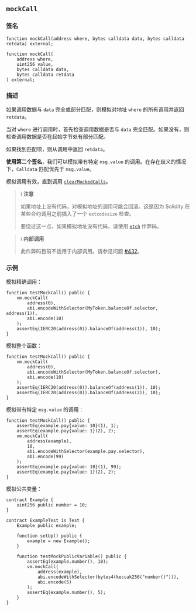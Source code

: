 ## `mockCall`

### 签名

```solidity
function mockCall(address where, bytes calldata data, bytes calldata retdata) external;
```

```solidity
function mockCall(
    address where,
    uint256 value,
    bytes calldata data,
    bytes calldata retdata
) external;
```

### 描述

如果调用数据与 `data` 完全或部分匹配，则模拟对地址 `where` 的所有调用并返回 `retdata`。

当对 `where` 进行调用时，首先检查调用数据是否与 `data` 完全匹配。如果没有，则检查调用数据是否在起始字节处有部分匹配。

如果找到匹配项，则从调用中返回 `retdata`。

**使用第二个签名**，我们可以模拟带有特定 `msg.value` 的调用。在存在歧义的情况下，`Calldata` 匹配优先于 `msg.value`。

模拟调用有效，直到调用 [`clearMockedCalls`](./clear-mocked-calls.md)。

> ℹ️ **注意**
>
> 如果地址上没有代码，对模拟地址的调用可能会回滚。这是因为 Solidity 在某些合约调用之前插入了一个 `extcodesize` 检查。
>
> 要绕过这一点，如果模拟地址没有代码，请使用 [`etch`](./etch.md) 作弊码。

> ℹ️ **内部调用**
>
> 此作弊码目前不适用于内部调用。请参见问题 [#432](https://github.com/foundry-rs/foundry/issues/432)。

### 示例

模拟精确调用：

```solidity
function testMockCall() public {
    vm.mockCall(
        address(0),
        abi.encodeWithSelector(MyToken.balanceOf.selector, address(1)),
        abi.encode(10)
    );
    assertEq(IERC20(address(0)).balanceOf(address(1)), 10);
}
```

模拟整个函数：

```solidity
function testMockCall() public {
    vm.mockCall(
        address(0),
        abi.encodeWithSelector(MyToken.balanceOf.selector),
        abi.encode(10)
    );
    assertEq(IERC20(address(0)).balanceOf(address(1)), 10);
    assertEq(IERC20(address(0)).balanceOf(address(2)), 10);
}
```

模拟带有特定 `msg.value` 的调用：

```solidity
function testMockCall() public {
    assertEq(example.pay{value: 10}(1), 1);
    assertEq(example.pay{value: 1}(2), 2);
    vm.mockCall(
        address(example),
        10,
        abi.encodeWithSelector(example.pay.selector),
        abi.encode(99)
    );
    assertEq(example.pay{value: 10}(1), 99);
    assertEq(example.pay{value: 1}(2), 2);
}
```

模拟公共变量：

```solidity
contract Example {
    uint256 public number = 10;
}

contract ExampleTest is Test {
    Example public example;

    function setUp() public {
        example = new Example();
    }

    function testMockPublicVariable() public {
        assertEq(example.number(), 10);
        vm.mockCall(
            address(example),
            abi.encodeWithSelector(bytes4(keccak256("number()"))),
            abi.encode(5)
        );
        assertEq(example.number(), 5);
    }
}
```